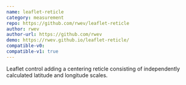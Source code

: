 ```yaml
---
name: leaflet-reticle
category: measurement
repo: https://github.com/rwev/leaflet-reticle
author: rwev
author-url: https://github.com/rwev
demo: https://rwev.github.io/leaflet-reticle/
compatible-v0:
compatible-v1: true
---
```


Leaflet control adding a centering reticle consisting of independently calculated latitude and longitude scales.
